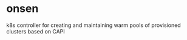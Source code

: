 # onsen
k8s controller for creating and maintaining warm pools of provisioned clusters based on CAPI

